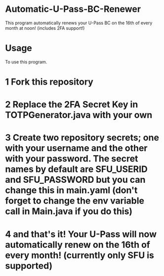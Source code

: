 # Automatic-U-Pass-BC-Renewer
This program automatically renews your U-Pass BC on the 16th of every month at noon! (includes 2FA support!)

# Usage
To use this program.

# 1 Fork this repository

# 2 Replace the 2FA Secret Key in TOTPGenerator.java with your own

# 3 Create two repository secrets; one with your username and the other with your password. The secret names by default are SFU_USERID and SFU_PASSWORD but you can change this in main.yaml (don't forget to change the env variable call in Main.java if you do this)

# 4 and that's it! Your U-Pass will now automatically renew on the 16th of every month! (currently only SFU is supported)
